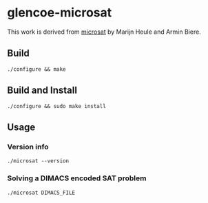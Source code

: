 # glencoe-microsat

This work is derived from [microsat](https://github.com/marijnheule/microsat) by Marijn Heule and Armin Biere.

## Build

	./configure && make

## Build and Install

	./configure && sudo make install

## Usage
### Version info

	./microsat --version

### Solving a DIMACS encoded SAT problem
	./microsat DIMACS_FILE
